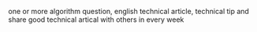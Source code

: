 one or more algorithm question, english technical article, technical tip and share good technical artical with others in every week
